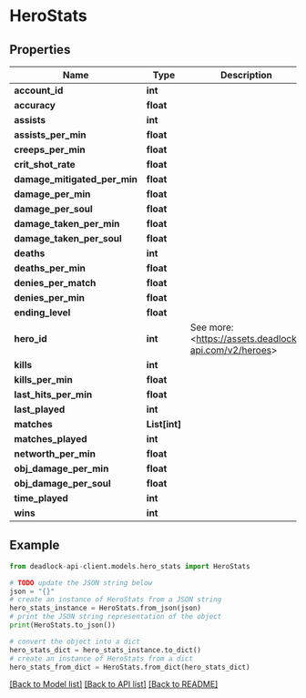 # HeroStats


## Properties

Name | Type | Description | Notes
------------ | ------------- | ------------- | -------------
**account_id** | **int** |  | 
**accuracy** | **float** |  | 
**assists** | **int** |  | 
**assists_per_min** | **float** |  | 
**creeps_per_min** | **float** |  | 
**crit_shot_rate** | **float** |  | 
**damage_mitigated_per_min** | **float** |  | 
**damage_per_min** | **float** |  | 
**damage_per_soul** | **float** |  | 
**damage_taken_per_min** | **float** |  | 
**damage_taken_per_soul** | **float** |  | 
**deaths** | **int** |  | 
**deaths_per_min** | **float** |  | 
**denies_per_match** | **float** |  | 
**denies_per_min** | **float** |  | 
**ending_level** | **float** |  | 
**hero_id** | **int** | See more: &lt;https://assets.deadlock-api.com/v2/heroes&gt; | 
**kills** | **int** |  | 
**kills_per_min** | **float** |  | 
**last_hits_per_min** | **float** |  | 
**last_played** | **int** |  | 
**matches** | **List[int]** |  | 
**matches_played** | **int** |  | 
**networth_per_min** | **float** |  | 
**obj_damage_per_min** | **float** |  | 
**obj_damage_per_soul** | **float** |  | 
**time_played** | **int** |  | 
**wins** | **int** |  | 

## Example

```python
from deadlock-api-client.models.hero_stats import HeroStats

# TODO update the JSON string below
json = "{}"
# create an instance of HeroStats from a JSON string
hero_stats_instance = HeroStats.from_json(json)
# print the JSON string representation of the object
print(HeroStats.to_json())

# convert the object into a dict
hero_stats_dict = hero_stats_instance.to_dict()
# create an instance of HeroStats from a dict
hero_stats_from_dict = HeroStats.from_dict(hero_stats_dict)
```
[[Back to Model list]](../README.md#documentation-for-models) [[Back to API list]](../README.md#documentation-for-api-endpoints) [[Back to README]](../README.md)


